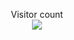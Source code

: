 <p align="center"> 
  Visitor count<br>
  <img src="https://profile-counter.glitch.me/Acronix98/count.svg" />
</p>
